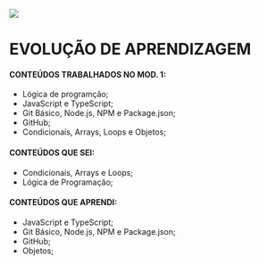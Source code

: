 ![](https://i.imgur.com/xG74tOh.png)


# EVOLUÇÃO DE APRENDIZAGEM

#### CONTEÚDOS TRABALHADOS NO MOD. 1:
- Lógica de programção;
- JavaScript e TypeScript;
- Git Básico, Node.js, NPM e Package.json;
- GitHub;
- Condicionais, Arrays, Loops e Objetos;

#### CONTEÚDOS QUE SEI:

- Condicionais, Arrays e Loops;
- Lógica de Programação;

#### CONTEÚDOS QUE APRENDI:

- JavaScript e TypeScript;
- Git Básico, Node.js, NPM e Package.json;
- GitHub;
- Objetos;
